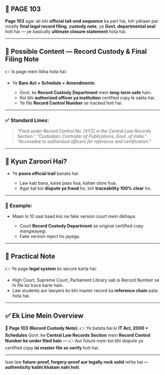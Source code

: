 ## 📄 **PAGE 103**

**Page 103** agar ab bhi **official tail-end sequence** ka part hai, toh yahaan par mostly **final legal record filing**, **custody note**, ya **Govt. departmental seal** hoti hai — ye basically **ultimate closure statement** hota hai.

---

## 🔹 **Possible Content — Record Custody & Final Filing Note**

👉 Is page mein likha hota hai:

* Ye **Bare Act + Schedule + Amendments**:

  * Govt. ke **Record Custody Department** mein **long-term safe** hain.
  * Koi bhi **authorized officer ya institution** certified copy le sakta hai.
  * Ye file **Record Control Number** se tracked hoti hai.

---

### ✅ **Standard Lines:**

> *“Filed under Record Control No. \[XYZ] in the Central Law Records Section.”*
> *“Custodian: Controller of Publications, Govt. of India.”*
> *“Accessible to authorized officers for reference and certification.”*

---

## 🔹 **Kyun Zaroori Hai?**

* Ye **poora official trail** banata hai:

  * Law kab bana, kaise pass hua, kahan store hua.
  * Agar kal koi **dispute ya fraud** ho, toh **traceability 100% clear** ho.

---

### 🧩 **Example:**

* Maan lo 10 saal baad kisi ne fake version court mein dikhaya.

  * Court **Record Custody Department** se original certified copy mangwayegi.
  * Fake version reject ho jayega.

---

## 🔹 **Practical Note**

👉 Ye page **legal system** ko secure karta hai:

* High Court, Supreme Court, Parliament Library sab is Record Number se hi file ko trace karte hain.
* Law students aur lawyers ko bhi master record ka **reference chain** pata hota hai.

---

## ✅ **Ek Line Mein Overview**

📌 **Page 103 (Record Custody Note):**
👉 Ye batata hai ki **IT Act, 2000 + Schedules** Govt. ke **Central Law Records Section** mein **Record Control Number ke under filed hain** —
👉 Aur future mein koi bhi dispute ya certified copy **isi master file se verify** hoti hai.

---

Isse law **future-proof, forgery-proof aur legally rock solid** rehta hai — **authenticity kabhi khatam nahi hoti**.
